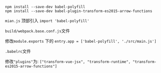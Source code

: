 `npm install --save-dev babel-polyfill`
<br>
`npm install --save-dev babel-plugin-transform-es2015-arrow-functions`

`mian.js`  顶部引入 `import 'babel-polyfill'`

`build/webpack.base.conf.js`文件

修改`module.exports` 下的 `entry.app = ['babel-polyfill', './src/main.js']`

`.babelrc`文件

修改`"plugins"`为: `["transform-vue-jsx", "transform-runtime", "transform-es2015-arrow-functions"]`
